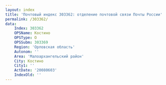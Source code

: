 ```yaml
---
layout: index
title: 'Почтовый индекс 303362: отделение почтовой связи Почты России'
permalink: /303362/
data:
    Index: 303362
    OPSName: Костино
    OPSType: О
    OPSSubm: 303369
    Region: 'Орловская область'
    Autonom: ''
    Area: 'Малоархангельский район'
    City: Костино
    City1: ''
    ActDate: '20080603'
    IndexOld: ''
---
```

